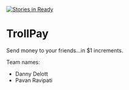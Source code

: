 [![Stories in Ready](https://badge.waffle.io/TrollPay/TrollPay.png?label=ready&title=Ready)](https://waffle.io/TrollPay/TrollPay)
# TrollPay
Send money to your friends...in $1 increments.

Team names:

- Danny Delott
- Pavan Ravipati
